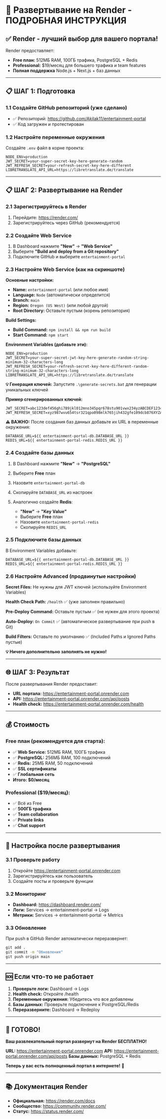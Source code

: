 # 🚀 Развертывание на Render - ПОДРОБНАЯ ИНСТРУКЦИЯ

## ✅ **Render - лучший выбор для вашего портала!**

Render предоставляет:
- **Free план:** 512МБ RAM, 100ГБ трафика, PostgreSQL + Redis
- **Professional:** $19/месяц для большего трафика и team features
- **Полная поддержка** Node.js + Next.js + баз данных

---

## 📋 **ШАГ 1: Подготовка**

### 1.1 Создайте GitHub репозиторий (уже сделано)
- ✅ Репозиторий: https://github.com/Akilak11/entertainment-portal
- ✅ Код загружен и протестирован

### 1.2 Настройте переменные окружения
Создайте `.env` файл в корне проекта:
```env
NODE_ENV=production
JWT_SECRET=your-super-secret-key-here-generate-random
JWT_REFRESH_SECRET=your-refresh-secret-key-here-different
LIBRETRANSLATE_API_URL=https://libretranslate.de/translate
```

---

## 📋 **ШАГ 2: Развертывание на Render**

### 2.1 Зарегистрируйтесь в Render
1. Перейдите: https://render.com/
2. Зарегистрируйтесь через GitHub (рекомендуется)

### 2.2 Создайте Web Service
1. В Dashboard нажмите **"New"** → **"Web Service"**
2. Выберите **"Build and deploy from a Git repository"**
3. Подключите GitHub и выберите `entertainment-portal`

### 2.3 Настройте Web Service (как на скриншоте)

**Основные настройки:**
- **Name:** `entertainment-portal` (или любое имя)
- **Language:** `Node` (автоматически определится)
- **Branch:** `main`
- **Region:** `Oregon (US West)` (или любой другой)
- **Root Directory:** Оставьте пустым (корень репозитория)

**Build Settings:**
- **Build Command:** `npm install && npm run build`
- **Start Command:** `npm start`

**Environment Variables (добавьте эти):**
```env
NODE_ENV=production
JWT_SECRET=your-super-secret-jwt-key-here-generate-random-string-minimum-32-characters-long
JWT_REFRESH_SECRET=your-refresh-secret-key-here-different-random-string-minimum-32-characters-long
LIBRETRANSLATE_API_URL=https://libretranslate.de/translate
```

**💡 Генерация ключей:** Запустите `.\generate-secrets.bat` для генерации уникальных ключей

**Пример сгенерированных ключей:**
```env
JWT_SECRET=abc123def456ghi789jkl012mno345pqr678stu901vwx234yzABCDEF123456789XYZ
JWT_REFRESH_SECRET=xyz987wvu654tsr321qpo098mlk765jih432gfe109dcb876XYZABC123456789DEF
```

**⚠️ ВАЖНО:** После создания баз данных добавьте их URL в переменные окружения:
```env
DATABASE_URL=${{ entertainment-portal-db.DATABASE_URL }}
REDIS_URL=${{ entertainment-portal-redis.REDIS_URL }}
```

### 2.4 Создайте базы данных
1. В Dashboard нажмите **"New"** → **"PostgreSQL"**
2. Выберите **Free** план
3. Назовите `entertainment-portal-db`
4. Скопируйте `DATABASE_URL` из настроек

5. Аналогично создайте **Redis**:
   - **"New"** → **"Key Value"**
   - Выберите **Free** план
   - Назовите `entertainment-portal-redis`
   - Скопируйте `REDIS_URL`

### 2.5 Подключите базы данных
В Environment Variables добавьте:
```env
DATABASE_URL=${{ entertainment-portal-db.DATABASE_URL }}
REDIS_URL=${{ entertainment-portal-redis.REDIS_URL }}
```

### 2.6 Настройте Advanced (продвинутые настройки)

**Secret Files:** Не нужны для JWT ключей (используйте Environment Variables)

**Health Check Path:** `/health` ✅ (уже заполнен правильно)

**Pre-Deploy Command:** Оставьте пустым ✅ (не нужен для этого проекта)

**Auto-Deploy:** `On Commit` ✅ (автоматическое развертывание при push в Git)

**Build Filters:** Оставьте по умолчанию ✅ (Included Paths и Ignored Paths пустые)

**💡 Ничего дополнительно заполнять не нужно!**

---

## 🌐 **ШАГ 3: Результат**

После развертывания Render предоставит:
- **URL портала:** https://entertainment-portal.onrender.com
- **API:** https://entertainment-portal.onrender.com/api/posts
- **Health check:** https://entertainment-portal.onrender.com/health

---

## 💰 **Стоимость**

### Free план (рекомендуется для старта):
- ✅ **Web Service:** 512МБ RAM, 100ГБ трафика
- ✅ **PostgreSQL:** 256МБ RAM, 100 подключений
- ✅ **Redis:** 25МБ RAM, 50 подключений
- ✅ **SSL сертификаты**
- ✅ **Глобальная сеть**
- **Итого: $0/месяц**

### Professional ($19/месяц):
- ✅ Всё из Free
- ✅ **500ГБ трафика**
- ✅ **Team collaboration**
- ✅ **Private links**
- ✅ **Chat support**

---

## 🔧 **Настройка после развертывания**

### 3.1 Проверьте работу
1. Откройте https://entertainment-portal.onrender.com
2. Зарегистрируйтесь как пользователь
3. Создайте посты и проверьте функции

### 3.2 Мониторинг
- **Dashboard:** https://dashboard.render.com/
- **Логи:** Services → entertainment-portal → Logs
- **Метрики:** Services → entertainment-portal → Metrics

### 3.3 Обновление
При push в GitHub Render автоматически переразвернет:
```cmd
git add .
git commit -m "Обновления"
git push origin main
```

---

## 🆘 **Если что-то не работает**

1. **Проверьте логи:** Dashboard → Logs
2. **Health check:** Откройте /health
3. **Переменные окружения:** Убедитесь что все добавлены
4. **Базы данных:** Проверьте подключение к PostgreSQL/Redis
5. **Переразверните:** Dashboard → Redeploy

---

## 🎉 **ГОТОВО!**

**Ваш развлекательный портал развернут на Render БЕСПЛАТНО!**

**URL:** https://entertainment-portal.onrender.com
**API:** https://entertainment-portal.onrender.com/api/posts
**Базы данных:** PostgreSQL + Redis

**Теперь у вас есть полноценный портал в интернете!** 🚀

---

## 📚 **Документация Render**
- **Официальная:** https://render.com/docs
- **Сообщество:** https://community.render.com/
- **Статус:** https://status.render.com/
